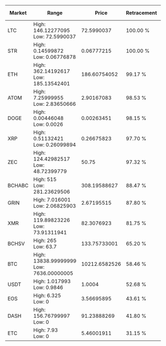 | Market | Range | Price| Retracement | Doubles to 50% |
| --- | --- | --- | --- | --- |
| LTC | High: 146.12277095<br />Low: 72.5990037 | 72.5990037 | 100.00 % | 1.51 |
| STR | High: 0.14599872<br />Low: 0.06776878 | 0.06777215 | 100.00 % | 1.58 |
| ETH | High: 362.14192617<br />Low: 185.13542401 | 186.60754052 | 99.17 % | 1.47 |
| ATOM | High: 7.25999955<br />Low: 2.83650666 | 2.90167083 | 98.53 % | 1.74 |
| DOGE | High: 0.00446048<br />Low: 0.0026 | 0.00263451 | 98.15 % | 1.34 |
| XRP | High: 0.51132421<br />Low: 0.26099894 | 0.26675823 | 97.70 % | 1.45 |
| ZEC | High: 124.42982517<br />Low: 48.72399779 | 50.75 | 97.32 % | 1.71 |
| BCHABC | High: 515<br />Low: 281.23629506 | 308.19588627 | 88.47 % | 1.29 |
| GRIN | High: 7.016001<br />Low: 2.06825903 | 2.67195515 | 87.80 % | 1.70 |
| XMR | High: 119.89823226<br />Low: 73.91311941 | 82.3076923 | 81.75 % | 1.18 |
| BCHSV | High: 265<br />Low: 63.7 | 133.75733001 | 65.20 % | 1.23 |
| BTC | High: 13838.99999999<br />Low: 7636.00000005 | 10212.6582526 | 58.46 % | 1.05 |
| USDT | High: 1.017993<br />Low: 0.9846 | 1.0004 | 52.68 % | 1.00 |
| EOS | High: 6.325<br />Low: 0 | 3.56695895 | 43.61 % | 0.00 |
| DASH | High: 156.76799997<br />Low: 0 | 91.23888269 | 41.80 % | 0.00 |
| ETC | High: 7.93<br />Low: 0 | 5.46001911 | 31.15 % | 0.00 |
